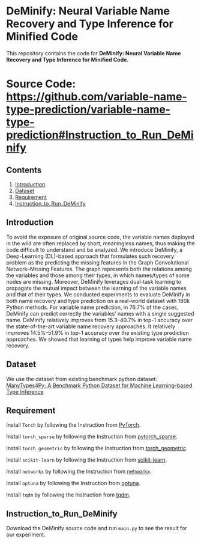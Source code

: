 # DeMinify: Neural Variable Name Recovery and Type Inference for Minified Code

<p aligh="center"> This repository contains the code for <b>DeMinify: Neural Variable Name Recovery and Type Inference for Minified Code</b>.</p>

# Source Code: https://github.com/variable-name-type-prediction/variable-name-type-prediction#Instruction_to_Run_DeMinify


## Contents
1. [Introduction](#Introduction)
2. [Dataset](#Dataset)
3. [Requirement](#Requirement)
4. [Instruction_to_Run_DeMinify](#Instruction_to_Run_DeMinify)

## Introduction

To avoid the exposure of original source code, the variable names deployed in the wild are often replaced by short, meaningless names,
thus making the code difficult to understand and be analyzed. We
introduce DeMinify, a Deep-Learning (DL)-based approach that
formulates such recovery problem as the predicting the missing features in the Graph Convolutional Network–Missing Features. The
graph represents both the relations among the variables and those
among their types, in which names/types of some nodes are missing.
Moreover, DeMinify leverages dual-task learning to propagate the
mutual impact between the learning of the variable names and that
of their types. We conducted experiments to evaluate DeMinify in
both name recovery and type prediction on a real-world dataset
with 180k Python methods. For variable name prediction, in 76.7%
of the cases, DeMinify can predict correctly the variables’ names
with a single suggested name. DeMinify relatively improves from
15.3–40.7% in top-1 accuracy over the state-of-the-art variable name
recovery approaches. It relatively improves 14.5%–51.9% in top-1
accuracy over the existing type prediction approaches. We showed
that learning of types help improve variable name recovery.


## Dataset

We use the dataset from existing benchmark python dataset: [ManyTypes4Py: A Benchmark Python Dataset for Machine Learning-based Type Inference](https://github.com/saltudelft/many-types-4-py-dataset)

## Requirement

Install ```Torch``` by following the Instruction from [PyTorch](https://pytorch.org/get-started/locally).

Install ```torch_sparse``` by following the Instruction from [pytorch_sparse](https://github.com/rusty1s/pytorch_sparse).

Install ```torch_geometric``` by following the Instruction from [torch_geometric](https://pytorch-geometric.readthedocs.io/en/latest/notes/installation.html).

Install ```scikit-learn``` by following the Instruction from [scikit-learn](https://scikit-learn.org/stable/getting_started.html).

Install ```networkx``` by following the Instruction from [networkx](https://networkx.org/documentation/stable/install.html).

Install ```optuna``` by following the Instruction from [optuna](https://optuna.org/#installation).

Install ```tqdm``` by following the Instruction from [tqdm](https://github.com/tqdm/tqdm).

## Instruction_to_Run_DeMinify

Download the DeMinify source code and run ```main.py``` to see the result for our experiment. 

